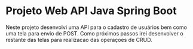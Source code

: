 # Projeto Web API Java Spring Boot
Neste projeto desenvolvi uma API para o cadastro de usuários bem como uma tela para envio de POST.
Como próximos passos irei desenvolver o restante das telas para realizacao das operaçoes de CRUD.
